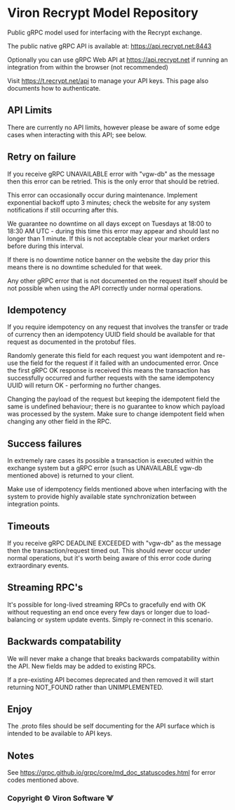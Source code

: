 **Viron Recrypt Model Repository**
=======

Public gRPC model used for interfacing with the Recrypt exchange.

The public native gRPC API is available at: https://api.recrypt.net:8443

Optionally you can use gRPC Web API at https://api.recrypt.net if running an integration from within the browser (not recommended)

Visit https://t.recrypt.net/api to manage your API keys. This page also documents how to authenticate.

## API Limits

There are currently no API limits, however please be aware of some edge cases when interacting with this API; see below.

## Retry on failure

If you receive gRPC UNAVAILABLE error with "vgw-db" as the message then this error can be retried. This is the only error that should be retried.

This error can occasionally occur during maintenance. Implement exponential backoff upto 3 minutes; check the website for any system notifications if still occurring after this.

We guarantee no downtime on all days except on Tuesdays at 18:00 to 18:30 AM UTC - during this time this error may appear and should last no longer than 1 minute. If this is not acceptable clear your market orders before during this interval.

If there is no downtime notice banner on the website the day prior this means there is no downtime scheduled for that week.

Any other gRPC error that is not documented on the request itself should be not possible when using the API correctly under normal operations.

## Idempotency

If you require idempotency on any request that involves the transfer or trade of currency then an idempotency UUID field should be available for that request as documented in the protobuf files.

Randomly generate this field for each request you want idempotent and re-use the field for the request if it failed with an undocumented error. Once the first gRPC OK response is received this means the transaction has successfully occurred and further requests with the same idempotency UUID will return OK - performing no further changes.

Changing the payload of the request but keeping the idempotent field the same is undefined behaviour; there is no guarantee to know which payload was processed by the system. Make sure to change idempotent field when changing any other field in the RPC. 

## Success failures

In extremely rare cases its possible a transaction is executed within the exchange system but a gRPC error (such as UNAVAILABLE vgw-db mentioned above) is returned to your client.

Make use of idempotency fields mentioned above when interfacing with the system to provide highly available state synchronization between integration points.

## Timeouts

If you receive gRPC DEADLINE EXCEEDED with "vgw-db" as the message then the transaction/request timed out. This should never occur under normal operations, but it's worth being aware of this error code during extraordinary events.

## Streaming RPC's

It's possible for long-lived streaming RPCs to gracefully end with OK without requesting an end once every few days or longer due to load-balancing or system update events. Simply re-connect in this scenario.

## Backwards compatability

We will never make a change that breaks backwards compatability within the API. New fields may be added to existing RPCs.

If a pre-existing API becomes deprecated and then removed it will start returning NOT_FOUND rather than UNIMPLEMENTED.

## Enjoy

The .proto files should be self documenting for the API surface which is intended to be available to API keys.

## Notes

See https://grpc.github.io/grpc/core/md_doc_statuscodes.html for error codes mentioned above.

### Copyright © Viron Software ⨈